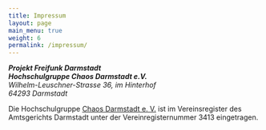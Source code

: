 ```yaml
---
title: Impressum
layout: page
main_menu: true
weight: 6
permalink: /impressum/
---
```


<address>
	<strong>Projekt Freifunk Darmstadt<br/>
	Hochschulgruppe Chaos Darmstadt e.V.</strong><br/>
	Wilhelm-Leuschner-Strasse 36, im Hinterhof<br/>
	64293 Darmstadt
</address>

Die Hochschulgruppe [Chaos Darmstadt e. V.](http://chaos-darmstadt.de/) ist im Vereinsregister des Amtsgerichts Darmstadt unter der Vereinregisternummer 3413 eingetragen.
